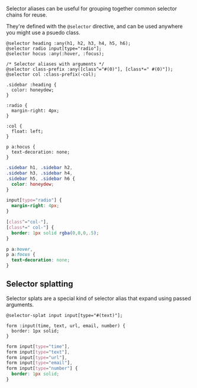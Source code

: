 <!--{

"title": "Selector aliases"

}-->

Selector aliases can be useful for grouping together common selector chains for reuse.

They're  defined with the `@selector` directive, and can be used anywhere you might use a psuedo class.


```crush
@selector heading :any(h1, h2, h3, h4, h5, h6);
@selector radio input[type="radio"];
@selector hocus :any(:hover, :focus);

/* Selector aliases with arguments */
@selector class-prefix :any([class^="#(0)"], [class*=" #(0)"]);
@selector col :class-prefix(-col);

.sidebar :heading {
  color: honeydew;
}

:radio {
  margin-right: 4px;
}

:col {
  float: left;
}

p a:hocus {
  text-decoration: none;
}
```

```css
.sidebar h1, .sidebar h2,
.sidebar h3, .sidebar h4,
.sidebar h5, .sidebar h6 {
  color: honeydew;
}

input[type="radio"] {
  margin-right: 4px;
}

[class^="col-"],
[class*=" col-"] {
  border: 1px solid rgba(0,0,0,.5);
}

p a:hover,
p a:focus {
  text-decoration: none;
}
```

## Selector splatting

Selector splats are a special kind of selector alias that expand using passed arguments.

```crush
@selector-splat input input[type="#(text)"];

form :input(time, text, url, email, number) {
  border: 1px solid;
}
```

```css
form input[type="time"],
form input[type="text"],
form input[type="url"],
form input[type="email"],
form input[type="number"] {
  border: 1px solid;
}
```
